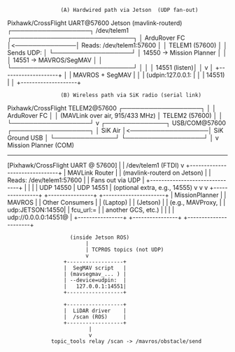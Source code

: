                      (A) Hardwired path via Jetson  (UDP fan-out)

 Pixhawk/CrossFlight  UART@57600      Jetson (mavlink-routerd)
 ┌──────────────────┐  /dev/telem1  ┌────────────────────────────┐
 │   ArduRover FC   │<──────────────│ Reads: /dev/telem1:57600   │
 │  TELEM1 (57600)  │               │ Sends UDP:                 │
 └──────────────────┘               │   14550 → Mission Planner  │
          │                         │   14551 → MAVROS/SegMAV    │
          │                         └────────────────────────────┘
          │                                           │
          │                             14551 (listen)│
          │                                           v
          │                               +--------------------+
          │                               |  MAVROS + SegMAV   |
          │                               | (udpin:127.0.0.1:  |
          │                               |    14551)          |
          │                               +--------------------+

                     (B) Wireless path via SiK radio (serial link)
 Pixhawk/CrossFlight  TELEM2@57600
 ┌──────────────────┐      │
 │   ArduRover FC   │      │  (MAVLink over air, 915/433 MHz)
 │  TELEM2 (57600)  │      │
 └──────────────────┘      v
                      ┌──────────────┐   USB/COM@57600   ┌──────────────────┐
                      │  SiK Air     │<──────────────────│  SiK Ground USB  │
                      └──────────────┘                   └──────────────────┘
                                                           │
                                                           v
                                                Mission Planner (COM)



------------------------------------------------------------------------------------

[Pixhawk/CrossFlight UART @ 57600]
            |
            |  /dev/telem1  (FTDI)
            v
+-------------------------------+
|         MAVLink Router        |
|   (mavlink-routerd on Jetson) |
|   Reads: /dev/telem1:57600    |
|   Fans out via UDP            |
+-------------------------------+
        |                 |                  |
        | UDP 14550       | UDP 14551        | (optional extra, e.g., 14555)
        v                 v                  v
+----------------+   +----------------+   +----------------------+
| MissionPlanner |   |    MAVROS      |   |    Other Consumers   |
| (Laptop)       |   | (Jetson)       |   | (e.g., MAVProxy,     |
| udp:JETSON:14550|  | fcu_url:=      |   |   another GCS, etc.) |
|                |   |  udp://0.0.0.0:14551@                     |
+----------------+   +----------------+   +----------------------+

                        (inside Jetson ROS)
                             |
                             | TCPROS topics (not UDP)
                             v
                      +------------------+
                      |  SegMAV script   |
                      | (mavsegmav_... ) |
                      | --device=udpin:  |
                      |   127.0.0.1:14551|
                      +------------------+

                      +------------------+
                      |  LiDAR driver    |
                      |  /scan (ROS)     |
                      +------------------+
                              |
                              v
                  topic_tools relay /scan -> /mavros/obstacle/send
